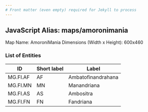 ```yaml
---
# Front matter (even empty) required for Jekyll to process
---
```


## JavaScript Alias: maps/amoronimania

Map Name: AmoroniMania
Dimensions (Width x Height): 600x460

### List of Entities

| ID       | Short label | Label              |
| -------- | ----------- | ------------------ |
| MG.FI.AF | AF          | Ambatofinandrahana |
| MG.FI.MN | MN          | Manandriana        |
| MG.FI.AS | AS          | Ambositra          |
| MG.FI.FN | FN          | Fandriana          |
